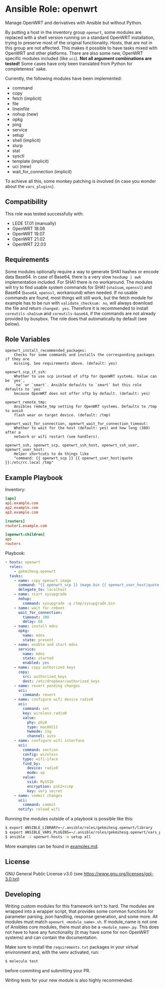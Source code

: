 Ansible Role: openwrt
=====================

Manage OpenWRT and derivatives with Ansible but without Python.

By putting a host in the inventory group `openwrt`, some modules are replaced with a shell version running on a standard OpenWRT installation, trying to preserve most of the original functionality. Hosts, that are not in this group are not affected. This makes it possible to have tasks mixed with OpenWRT and other platforms.
There are also some new, OpenWRT specific modules included (like `uci`).
**Not all argument combinations are tested!** Some cases have only been translated from Python for completeness' sake.

Currently, the following modules have been implemented:
 * command
 * copy
 * fetch (implicit)
 * file
 * lineinfile
 * nohup (new)
 * opkg
 * ping
 * service
 * setup
 * shell (implicit)
 * slurp
 * stat
 * sysctl
 * template (implicit)
 * uci (new)
 * wait\_for\_connection (implicit)

To achieve all this, some monkey patching is involved (in case you wonder about the `vars_plugins`).

Compatibility
-------------

This role was tested successfully with:
 * LEDE 17.01 (manually)
 * OpenWRT 18.06
 * OpenWRT 19.07
 * OpenWRT 21.02
 * OpenWRT 22.03

Requirements
------------

Some modules optionally require a way to generate SHA1 hashes or encode data Base64. In case of Base64, there is a very slow `hexdump | awk` implementation included. For SHA1 there is no workaround.
The modules will try to find usable system commands for SHA1 (`sha1sum`, `openssl`) and Base64 (`base64`, `openssl`, workaround) when needed. If no usable commands are found, most things will still work, but the fetch module for example has to be run with `validate_checksum: no`, will always download the file and return `changed: yes`.
Therefore it is recommended to install `coreutils-sha1sum` and `coreutils-base64`, if the commands are not already provided by busybox. The role does that automatically by default (see below).

Role Variables
--------------

    openwrt_install_recommended_packages:
        Checks for some commands and installs the corresponding packages if they are
        missing. See requirements above. (default: yes)

    openwrt_scp_if_ssh:
        Whether to use scp instead of sftp for OpenWRT systems. Value can be `yes`,
        `no` or `smart`. Ansible defaults to `smart` but this role defaults to `yes`
        because OpenWRT does not offer sftp by default. (default: yes)

    openwrt_remote_tmp:
        Ansibles remote_tmp setting for OpenWRT systems. Defaults to /tmp to avoid
        flash wear on target device. (default: /tmp)

    openwrt_wait_for_connection, openwrt_wait_for_connection_timeout:
        Whether to wait for the host (default: yes) and how long (300) after a
        network or wifi restart (see handlers).

    openwrt_ssh, openwrt_scp, openwrt_ssh_host, openwrt_ssh_user, openwrt_user_host:
        Helper shortcuts to do things like
        "command: {{ openwrt_scp }} {{ openwrt_user_host|quote }}:/etc/rc.local /tmp"

Example Playbook
----------------

Inventory:

```ini
[aps]
ap1.example.com
ap2.example.com
ap3.example.com

[routers]
router1.example.com

[openwrt:children]
aps
routers
```

Playbook:

```yaml
- hosts: openwrt
  roles:
    - gekmihesg.openwrt
  tasks:
    - name: copy openwrt image
      command: "{{ openwrt_scp }} image.bin {{ openwrt_user_host|quote }}:/tmp/sysupgrade.bin"
      delegate_to: localhost
    - name: start sysupgrade
      nohup:
        command: sysupgrade -q /tmp/sysupgrade.bin
    - name: wait for reboot
      wait_for_connection:
        timeout: 300
        delay: 60
    - name: install mdns
      opkg:
        name: mdns
        state: present
    - name: enable and start mdns
      service:
        name: mdns
        state: started
        enabled: yes
    - name: copy authorized keys
      copy:
        src: authorized_keys
        dest: /etc/dropbear/authorized_keys
    - name: revert pending changes
      uci:
        command: revert
    - name: configure wifi device radio0
      uci:
        command: set
        key: wireless.radio0
        value:
          phy: phy0
          type: mac80211
          hwmode: 11g
          channel: auto
    - name: configure wifi interface
      uci:
        command: section
        config: wireless
        type: wifi-iface
        find_by:
          device: radio0
          mode: ap
        value:
          ssid: MySSID
          encryption: psk2+ccmp
          key: very secret
    - name: commit changes
      uci:
        command: commit
      notify: reload wifi
```

Running the modules outside of a playbook is possible like this:

```bash
$ export ANSIBLE_LIBRARY=~/.ansible/roles/gekmihesg.openwrt/library
$ export ANSIBLE_VARS_PLUGINS=~/.ansible/roles/gekmihesg.openwrt/vars_plugins
$ ansible -i openwrt-hosts -m setup all
```

More examples can be found in [examples.md](examples.md).

License
-------

GNU General Public License v3.0 (see https://www.gnu.org/licenses/gpl-3.0.txt)

Developing
----------

Writing custom modules for this framework isn't to hard. The modules are wrapped into a wrapper script, that provides some common functions for parameter parsing, json handling, response generation, and some more.
All modules must match `openwrt_<module_name>.sh`. If module\_name is not one of Ansibles core modules, there must also be a `<module_name>.py`. This does not have to have any functionality (it may have some for non OpenWRT systems) and can contain the documentation.

Make sure to install the `requirements.txt` packages in your virtual environment and, with the venv activated, run:

```bash
$ molecule test
```

before commiting and submitting your PR.

Writing tests for your new module is also highly recommended.
